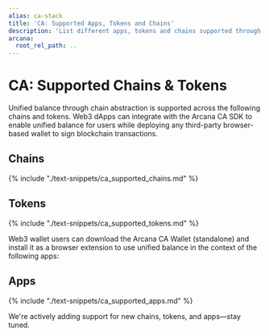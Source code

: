 ```yaml
---
alias: ca-stack
title: 'CA: Supported Apps, Tokens and Chains'
description: 'List different apps, tokens and chains supported through the Arcana Chain Abstraction feature.'
arcana:
  root_rel_path: ..
---
```


# CA: Supported Chains & Tokens

Unified balance through chain abstraction is supported across the following chains and tokens. Web3 dApps can integrate with the Arcana CA SDK to enable unified balance for users while deploying any third-party browser-based wallet to sign blockchain transactions.

## Chains

{% include "./text-snippets/ca_supported_chains.md" %}

## Tokens

{% include "./text-snippets/ca_supported_tokens.md" %}

Web3 wallet users can download the Arcana CA Wallet (standalone) and install it as a browser extension to use unified balance in the context of the following apps: 

## Apps

{% include "./text-snippets/ca_supported_apps.md" %}

We're actively adding support for new chains, tokens, and apps—stay tuned.

